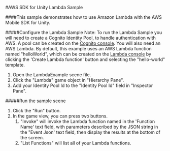 #AWS SDK for Unity Lambda Sample

####This sample demonstrates how to use Amazon Lambda with the AWS Mobile SDK for Unity. 

#####Configure the Lambda Sample
Note: To run the Lambda Sample you will need to create a Cognito Identity Pool, to handle authentication with AWS.  A pool can be created on the [Cognito console]( https://console.aws.amazon.com/cognito/home). You will also need an AWS Lambda. By default, this example uses an AWS Lambda function named "helloWorld", which can be created on the [Lambda console]( https://console.aws.amazon.com/lambda/home) by clicking the 'Create Lambda function' button and selecting the "hello-world" template.

1. Open the LambdaExample scene file. 
2. Click the "Lambda" game object in "Hierarchy Pane". 
3. Add your Identity Pool Id to the "Identity Pool Id" field in "Inspector Pane". 


#####Run the sample scene
1. Click the "Run" button. 
2. In the game view, you can press two buttons. 
	1. "Invoke" will invoke the Lambda function named in the 'Function Name' text field, with parameters described by the JSON string in the "Event Json' text field, then display the results at the bottom of the screen. 
	2. "List Functions" will list all of your Lambda functions.
